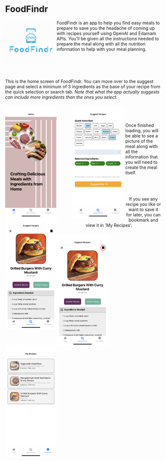 # FoodFindr
<p align="center">
<img src="./assets/splashcropped.png" alt="image 1" style="float:left;width:33%">
</p>

<div>
FoodFindr is an app to help you find easy meals to prepare to save you the headache of coming up with recipes yourself using OpenAI and Edamam APIs. You'll be given all the instructions needed to prepare the meal along with all the nutrition information to help with your meal planning.
</div>

<br> </br>

<h1></h1>

<div style="margin-bottom:20px">
<p> This is the home screen of FoodFindr. You can move over to the suggest page and select a minimum of 3 ingredients as the base of your recipe from the quick selection or search tab. <em>Note that what the app actually suggests can include more ingredients than the ones you select.</em> </p>
</div>

<p align="center">
  <img src="./assets/home.png" alt="image 1" style="float:left;width:33%;margin-right:10%;" align="center">
  <img src="./assets/select.png" alt="image 2" style="float:left;width:33%;margin-right:1%;" align="center">
</p>

<br> </br>

<div style="margin-top:20px;margin-bottom:20px">
<p> Once finished loading, you will be able to see a picture of the meal along with all the information that you will need to create the meal itself. </p>
</div>

<p align="center">
  <img src="./assets/suggest.png" alt="image 3" style="float:left;width:33%;margin-bottom:20px" align="center">
</p>

<br> </br>

<div style="margin-bottom:20px">
<p align="center"> If you see any recipe you like or want to save it for later, you can bookmark and view it in 'My Recipes'. </p>
</div>

<p align="center">
  <img src="./assets/suggestcircle.png" alt="image 1" style="float:left;width:33%;margin-right:10%;" align="center">
  <img src="./assets/bookmark.png" alt="image 3" style="float:left;width:33%;margin-right:1%" align="center">
</p>
